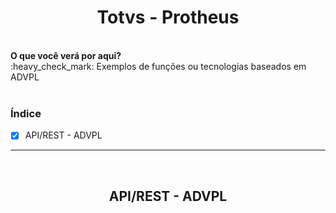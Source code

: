 <h1 align="center">Totvs - Protheus</h1>
<br>
<b>O que você verá por aqui?</b><br>
:heavy_check_mark: Exemplos de funções ou tecnologias baseados em ADVPL
<br><br>

### Índice

- [X] API/REST - ADVPL

<hr><br<br><br>
<h2 align="center">API/REST - ADVPL</h2>



